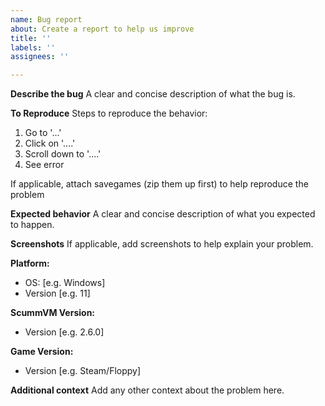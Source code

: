 ```yaml
---
name: Bug report
about: Create a report to help us improve
title: ''
labels: ''
assignees: ''

---
```


**Describe the bug**
A clear and concise description of what the bug is.

**To Reproduce**
Steps to reproduce the behavior:
1. Go to '...'
2. Click on '....'
3. Scroll down to '....'
4. See error

If applicable, attach savegames (zip them up first) to help reproduce the problem

**Expected behavior**
A clear and concise description of what you expected to happen.

**Screenshots**
If applicable, add screenshots to help explain your problem.

**Platform:**
 - OS: [e.g. Windows]
 - Version [e.g. 11]

**ScummVM Version:**
 - Version [e.g. 2.6.0]

**Game Version:**
 - Version [e.g. Steam/Floppy]

**Additional context**
Add any other context about the problem here.
